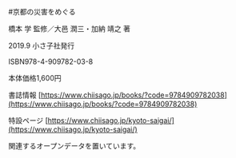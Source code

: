 #京都の災害をめぐる

橋本 学 監修／大邑 潤三・加納 靖之 著

2019.9 小さ子社発行

ISBN978-4-909782-03-8

本体価格1,600円

書誌情報 [https://www.chiisago.jp/books/?code=9784909782038](https://www.chiisago.jp/books/?code=9784909782038)

特設ページ [https://www.chiisago.jp/kyoto-saigai/](https://www.chiisago.jp/kyoto-saigai/)


関連するオープンデータを置いています。

